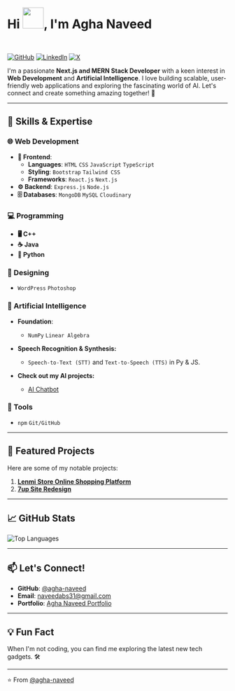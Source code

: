 <h1>
 Hi
 <img src="https://media.tenor.com/0WkmuOC_W00AAAAi/waving-pikachu.gif" width="48px" />, I'm Agha Naveed
</h1>
<br />

[![GitHub](https://img.shields.io/badge/GitHub-@agha--naveed-181717?style=flat&logo=github)](https://github.com/agha-naveed)
[![LinkedIn](https://img.shields.io/badge/LinkedIn-Syed%20Naveed%20Abbas-blue?style=flat&logo=linkedin)](https://www.linkedin.com/in/agha-naveed/)
[![X](https://img.shields.io/badge/X-Agha%20Naveed-1DA1F2?style=flat&logo=twitter)](https://x.com/naveed_kazmi31)

I'm a passionate **Next.js and MERN Stack Developer** with a keen interest in **Web Development** and **Artificial Intelligence**. I love building scalable, user-friendly web applications and exploring the fascinating world of AI. Let's connect and create something amazing together! 🚀

---

## 🚀 Skills & Expertise

### **🌐 Web Development**
- **🎨 Frontend**:
  - **Languages**: `HTML` `CSS` `JavaScript` `TypeScript`
  - **Styling**: `Bootstrap` `Tailwind CSS`
  - **Frameworks**: `React.js` `Next.js`
- **⚙️ Backend**: `Express.js` `Node.js`
- **🗄️ Databases**: `MongoDB` `MySQL` `Cloudinary`

### **💻 Programming**
- **🖥️ C++**
- **☕ Java**
- **🐍 Python**

### **🎨 Designing**
- `WordPress` `Photoshop`

### **🤖 Artificial Intelligence**
- **Foundation**:
   - `NumPy` `Linear Algebra`
- **Speech Recognition & Synthesis:**
   - `Speech-to-Text (STT)` and `Text-to-Speech (TTS)` in Py & JS.

- **Check out my AI projects:**
   - [AI Chatbot](https://lenmi-store.vercel.app)

### **🔧 Tools**
- `npm` `Git/GitHub`

---

## 🌟 Featured Projects

Here are some of my notable projects:

1. **[Lenmi Store Online Shopping Platform](https://lenmi-store.vercel.app)**
2. **[7up Site Redesign](https://7up-site-redesign.vercel.app)**
---

## 📈 GitHub Stats
![Top Languages](https://github-readme-stats.vercel.app/api/top-langs/?username=agha-naveed&layout=compact&theme=radical)

---

## 📫 Let's Connect!

- **GitHub**: [@agha-naveed](https://github.com/agha-naveed)
- **Email**: [naveedabs31@gmail.com](mailto:naveedabs31@gmail.com)
- **Portfolio**: [Agha Naveed Portfolio](https://agha-naveed.vercel.app)

---

## 💡 Fun Fact

When I'm not coding, you can find me exploring the latest new tech gadgets. 🛠️

---

⭐️ From [@agha-naveed](https://github.com/agha-naveed)
